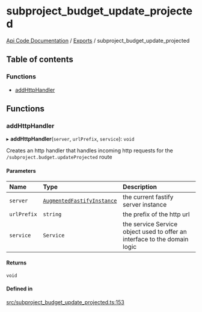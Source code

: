 # subproject\_budget\_update\_projected
 
[Api Code Documentation](../README.md) / [Exports](../modules.md) / subproject\_budget\_update\_projected

## Table of contents

### Functions

- [addHttpHandler](subproject_budget_update_projected.md#addhttphandler)

## Functions

### addHttpHandler

▸ **addHttpHandler**(`server`, `urlPrefix`, `service`): `void`

Creates an http handler that handles incoming http requests for the `/subproject.budget.updateProjected` route

#### Parameters

| Name | Type | Description |
| :------ | :------ | :------ |
| `server` | [`AugmentedFastifyInstance`](../interfaces/types.AugmentedFastifyInstance.md) | the current fastify server instance |
| `urlPrefix` | `string` | the prefix of the http url |
| `service` | `Service` | the service Service object used to offer an interface to the domain logic |

#### Returns

`void`

#### Defined in

[src/subproject_budget_update_projected.ts:153](https://github.com/openkfw/TruBudget/blob/90402cb/api/src/subproject_budget_update_projected.ts#L153)
